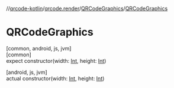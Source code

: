 //[qrcode-kotlin](../../../index.md)/[qrcode.render](../index.md)/[QRCodeGraphics](index.md)/[QRCodeGraphics](-q-r-code-graphics.md)

# QRCodeGraphics

[common, android, js, jvm]\
[common]\
expect constructor(width: [Int](https://kotlinlang.org/api/latest/jvm/stdlib/kotlin-stdlib/kotlin/-int/index.html), height: [Int](https://kotlinlang.org/api/latest/jvm/stdlib/kotlin-stdlib/kotlin/-int/index.html))

[android, js, jvm]\
actual constructor(width: [Int](https://kotlinlang.org/api/latest/jvm/stdlib/kotlin-stdlib/kotlin/-int/index.html), height: [Int](https://kotlinlang.org/api/latest/jvm/stdlib/kotlin-stdlib/kotlin/-int/index.html))
